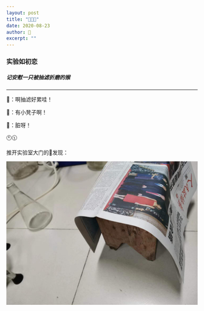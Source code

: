 ```yaml
---
layout: post
title: "🐒👩‍🔬" 
date: 2020-08-23
author: 🐒
excerpt: ""
---
```


### 实验如初恋

##### 记安慰一只被抽滤折磨的猴

---

🐒：啊抽滤好累哇！

🐷：有小凳子啊！

🐒：脏呀！

🕚🕦

推开实验室大门的🐒发现：

![](/assets/img/labchair.jpg)

